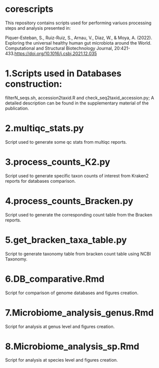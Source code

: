 # corescripts
This repository contains scripts used for performing variuos processing steps and analysis presented in:

Piquer-Esteban, S., Ruiz-Ruiz, S., Arnau, V., Diaz, W., & Moya, A. (2022). Exploring the universal healthy human gut microbiota around the World. Computational and Structural Biotechnology Journal, 20:421-433.https://doi.org/10.1016/j.csbj.2021.12.035

# 1.Scripts used in Databases construction: 
filterN_seqs.sh, accession2taxid.R and check_seq2taxid_accession.py; A detailed description can be found in the supplementary material of the publication.

# 2.multiqc_stats.py
Script used to generate some qc stats from multiqc reports.

# 3.process_counts_K2.py
Script used to generate specific taxon counts of interest from Kraken2 reports for databases comparison.

# 4.process_counts_Bracken.py
Script used to generate the corresponding count table from the Bracken reports.

# 5.get_bracken_taxa_table.py
Script to generate taxonomy table from bracken count table using NCBI Taxonomy.

# 6.DB_comparative.Rmd
Script for comparison of genome databases and figures creation.

# 7.Microbiome_analysis_genus.Rmd
Script for analysis at genus level and figures creation.

# 8.Microbiome_analysis_sp.Rmd
Script for analysis at species level and figures creation.
